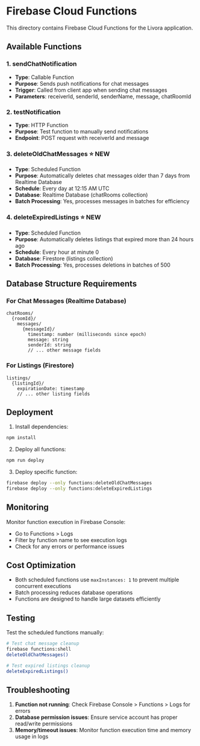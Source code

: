 # Firebase Cloud Functions

This directory contains Firebase Cloud Functions for the Livora application.

## Available Functions

### 1. sendChatNotification
- **Type**: Callable Function
- **Purpose**: Sends push notifications for chat messages
- **Trigger**: Called from client app when sending chat messages
- **Parameters**: receiverId, senderId, senderName, message, chatRoomId

### 2. testNotification
- **Type**: HTTP Function
- **Purpose**: Test function to manually send notifications
- **Endpoint**: POST request with receiverId and message

### 3. deleteOldChatMessages ⭐ NEW
- **Type**: Scheduled Function
- **Purpose**: Automatically deletes chat messages older than 7 days from Realtime Database
- **Schedule**: Every day at 12:15 AM UTC
- **Database**: Realtime Database (chatRooms collection)
- **Batch Processing**: Yes, processes messages in batches for efficiency

### 4. deleteExpiredListings ⭐ NEW
- **Type**: Scheduled Function
- **Purpose**: Automatically deletes listings that expired more than 24 hours ago
- **Schedule**: Every hour at minute 0
- **Database**: Firestore (listings collection)
- **Batch Processing**: Yes, processes deletions in batches of 500

## Database Structure Requirements

### For Chat Messages (Realtime Database)
```
chatRooms/
  {roomId}/
    messages/
      {messageId}/
        timestamp: number (milliseconds since epoch)
        message: string
        senderId: string
        // ... other message fields
```

### For Listings (Firestore)
```
listings/
  {listingId}/
    expirationDate: timestamp
    // ... other listing fields
```

## Deployment

1. Install dependencies:
```bash
npm install
```

2. Deploy all functions:
```bash
npm run deploy
```

3. Deploy specific function:
```bash
firebase deploy --only functions:deleteOldChatMessages
firebase deploy --only functions:deleteExpiredListings
```

## Monitoring

Monitor function execution in Firebase Console:
- Go to Functions > Logs
- Filter by function name to see execution logs
- Check for any errors or performance issues

## Cost Optimization

- Both scheduled functions use `maxInstances: 1` to prevent multiple concurrent executions
- Batch processing reduces database operations
- Functions are designed to handle large datasets efficiently

## Testing

Test the scheduled functions manually:
```bash
# Test chat message cleanup
firebase functions:shell
deleteOldChatMessages()

# Test expired listings cleanup
deleteExpiredListings()
```

## Troubleshooting

1. **Function not running**: Check Firebase Console > Functions > Logs for errors
2. **Database permission issues**: Ensure service account has proper read/write permissions
3. **Memory/timeout issues**: Monitor function execution time and memory usage in logs 